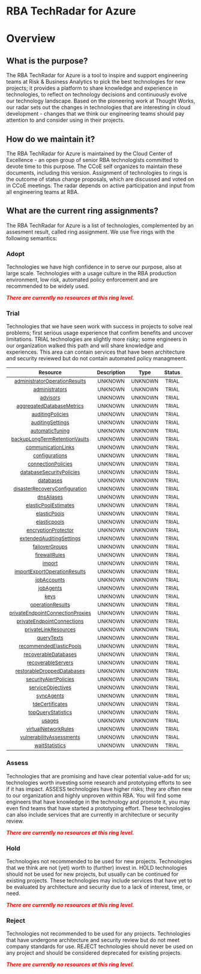 
RBA TechRadar for Azure
=======================

# Overview

## What is the purpose?


The RBA TechRadar for Azure is a tool to inspire and support engineering teams at Risk & Business Analytics to pick the best technologies for new projects; it provides a platform to share knowledge and experience in technologies, to reflect on technology decisions and continuously evolve our technology landscape.  Based on the pioneering work at Thought Works, our radar sets out the changes in technologies that are interesting in cloud development - changes that we think our engineering teams should pay attention to and consider using in their projects.
## How do we maintain it?


The RBA TechRadar for Azure is maintained by the Cloud Center of Excellence - an open group of senior RBA technologists committed to devote time to this purpose.  The CCoE self organizes to maintain these documents, including this version.  Assignment of technologies to rings is the outcome of status change proposals, which are discussed and voted on in CCoE meetings.  The radar depends on active participation and input from all engineering teams at RBA.
## What are the current ring assignments?


The RBA TechRadar for Azure is a list of technologies, complemented by an assesment result, called ring assignment.  We use five rings with the following semantics:
### Adopt


Technologies we have high confidence in to serve our purpose, also at large scale.  Technologies with a usage culture in the RBA production environment, low risk, automated policy enforcement and are recommended to be widely used.  
  
***<font color="red"> There are currently no resources at this ring level. </font>***
### Trial


Technologies that we have seen work with success in projects to solve real problems;  first serious usage experience that confirm benefits and uncover limitations.  TRIAL technologies are slightly more risky; some engineers in our organization walked this path and will share knowledge and experiences.  This area can contain services that have been architecture and security reviewed but do not contain automated policy managmeent.  

|<sub>Resource</sub>|<sub>Description</sub>|<sub>Type</sub>|<sub>Status</sub>|
| :---: | :---: | :---: | :---: |
|<sub>[administratorOperationResults](https://github.com/openrba/python-azure-techradar/tree/master/Microsoft.Compute/servers/administratorOperationResults)</sub>|<sub>UNKNOWN</sub>|<sub>UNKNOWN</sub>|<sub>TRIAL</sub>|
|<sub>[administrators](https://github.com/openrba/python-azure-techradar/tree/master/Microsoft.Compute/servers/administrators)</sub>|<sub>UNKNOWN</sub>|<sub>UNKNOWN</sub>|<sub>TRIAL</sub>|
|<sub>[advisors](https://github.com/openrba/python-azure-techradar/tree/master/Microsoft.Compute/servers/advisors)</sub>|<sub>UNKNOWN</sub>|<sub>UNKNOWN</sub>|<sub>TRIAL</sub>|
|<sub>[aggregatedDatabaseMetrics](https://github.com/openrba/python-azure-techradar/tree/master/Microsoft.Compute/servers/aggregatedDatabaseMetrics)</sub>|<sub>UNKNOWN</sub>|<sub>UNKNOWN</sub>|<sub>TRIAL</sub>|
|<sub>[auditingPolicies](https://github.com/openrba/python-azure-techradar/tree/master/Microsoft.Compute/servers/auditingPolicies)</sub>|<sub>UNKNOWN</sub>|<sub>UNKNOWN</sub>|<sub>TRIAL</sub>|
|<sub>[auditingSettings](https://github.com/openrba/python-azure-techradar/tree/master/Microsoft.Compute/servers/auditingSettings)</sub>|<sub>UNKNOWN</sub>|<sub>UNKNOWN</sub>|<sub>TRIAL</sub>|
|<sub>[automaticTuning](https://github.com/openrba/python-azure-techradar/tree/master/Microsoft.Compute/servers/automaticTuning)</sub>|<sub>UNKNOWN</sub>|<sub>UNKNOWN</sub>|<sub>TRIAL</sub>|
|<sub>[backupLongTermRetentionVaults](https://github.com/openrba/python-azure-techradar/tree/master/Microsoft.Compute/servers/backupLongTermRetentionVaults)</sub>|<sub>UNKNOWN</sub>|<sub>UNKNOWN</sub>|<sub>TRIAL</sub>|
|<sub>[communicationLinks](https://github.com/openrba/python-azure-techradar/tree/master/Microsoft.Compute/servers/communicationLinks)</sub>|<sub>UNKNOWN</sub>|<sub>UNKNOWN</sub>|<sub>TRIAL</sub>|
|<sub>[configurations](https://github.com/openrba/python-azure-techradar/tree/master/Microsoft.Compute/servers/configurations)</sub>|<sub>UNKNOWN</sub>|<sub>UNKNOWN</sub>|<sub>TRIAL</sub>|
|<sub>[connectionPolicies](https://github.com/openrba/python-azure-techradar/tree/master/Microsoft.Compute/servers/connectionPolicies)</sub>|<sub>UNKNOWN</sub>|<sub>UNKNOWN</sub>|<sub>TRIAL</sub>|
|<sub>[databaseSecurityPolicies](https://github.com/openrba/python-azure-techradar/tree/master/Microsoft.Compute/servers/databaseSecurityPolicies)</sub>|<sub>UNKNOWN</sub>|<sub>UNKNOWN</sub>|<sub>TRIAL</sub>|
|<sub>[databases](https://github.com/openrba/python-azure-techradar/tree/master/Microsoft.Compute/servers/databases)</sub>|<sub>UNKNOWN</sub>|<sub>UNKNOWN</sub>|<sub>TRIAL</sub>|
|<sub>[disasterRecoveryConfiguration](https://github.com/openrba/python-azure-techradar/tree/master/Microsoft.Compute/servers/disasterRecoveryConfiguration)</sub>|<sub>UNKNOWN</sub>|<sub>UNKNOWN</sub>|<sub>TRIAL</sub>|
|<sub>[dnsAliases](https://github.com/openrba/python-azure-techradar/tree/master/Microsoft.Compute/servers/dnsAliases)</sub>|<sub>UNKNOWN</sub>|<sub>UNKNOWN</sub>|<sub>TRIAL</sub>|
|<sub>[elasticPoolEstimates](https://github.com/openrba/python-azure-techradar/tree/master/Microsoft.Compute/servers/elasticPoolEstimates)</sub>|<sub>UNKNOWN</sub>|<sub>UNKNOWN</sub>|<sub>TRIAL</sub>|
|<sub>[elasticPools](https://github.com/openrba/python-azure-techradar/tree/master/Microsoft.Compute/servers/elasticPools)</sub>|<sub>UNKNOWN</sub>|<sub>UNKNOWN</sub>|<sub>TRIAL</sub>|
|<sub>[elasticpools](https://github.com/openrba/python-azure-techradar/tree/master/Microsoft.Compute/servers/elasticpools)</sub>|<sub>UNKNOWN</sub>|<sub>UNKNOWN</sub>|<sub>TRIAL</sub>|
|<sub>[encryptionProtector](https://github.com/openrba/python-azure-techradar/tree/master/Microsoft.Compute/servers/encryptionProtector)</sub>|<sub>UNKNOWN</sub>|<sub>UNKNOWN</sub>|<sub>TRIAL</sub>|
|<sub>[extendedAuditingSettings](https://github.com/openrba/python-azure-techradar/tree/master/Microsoft.Compute/servers/extendedAuditingSettings)</sub>|<sub>UNKNOWN</sub>|<sub>UNKNOWN</sub>|<sub>TRIAL</sub>|
|<sub>[failoverGroups](https://github.com/openrba/python-azure-techradar/tree/master/Microsoft.Compute/servers/failoverGroups)</sub>|<sub>UNKNOWN</sub>|<sub>UNKNOWN</sub>|<sub>TRIAL</sub>|
|<sub>[firewallRules](https://github.com/openrba/python-azure-techradar/tree/master/Microsoft.Compute/servers/firewallRules)</sub>|<sub>UNKNOWN</sub>|<sub>UNKNOWN</sub>|<sub>TRIAL</sub>|
|<sub>[import](https://github.com/openrba/python-azure-techradar/tree/master/Microsoft.Compute/servers/import)</sub>|<sub>UNKNOWN</sub>|<sub>UNKNOWN</sub>|<sub>TRIAL</sub>|
|<sub>[importExportOperationResults](https://github.com/openrba/python-azure-techradar/tree/master/Microsoft.Compute/servers/importExportOperationResults)</sub>|<sub>UNKNOWN</sub>|<sub>UNKNOWN</sub>|<sub>TRIAL</sub>|
|<sub>[jobAccounts](https://github.com/openrba/python-azure-techradar/tree/master/Microsoft.Compute/servers/jobAccounts)</sub>|<sub>UNKNOWN</sub>|<sub>UNKNOWN</sub>|<sub>TRIAL</sub>|
|<sub>[jobAgents](https://github.com/openrba/python-azure-techradar/tree/master/Microsoft.Compute/servers/jobAgents)</sub>|<sub>UNKNOWN</sub>|<sub>UNKNOWN</sub>|<sub>TRIAL</sub>|
|<sub>[keys](https://github.com/openrba/python-azure-techradar/tree/master/Microsoft.Compute/servers/keys)</sub>|<sub>UNKNOWN</sub>|<sub>UNKNOWN</sub>|<sub>TRIAL</sub>|
|<sub>[operationResults](https://github.com/openrba/python-azure-techradar/tree/master/Microsoft.Compute/servers/operationResults)</sub>|<sub>UNKNOWN</sub>|<sub>UNKNOWN</sub>|<sub>TRIAL</sub>|
|<sub>[privateEndpointConnectionProxies](https://github.com/openrba/python-azure-techradar/tree/master/Microsoft.Compute/servers/privateEndpointConnectionProxies)</sub>|<sub>UNKNOWN</sub>|<sub>UNKNOWN</sub>|<sub>TRIAL</sub>|
|<sub>[privateEndpointConnections](https://github.com/openrba/python-azure-techradar/tree/master/Microsoft.Compute/servers/privateEndpointConnections)</sub>|<sub>UNKNOWN</sub>|<sub>UNKNOWN</sub>|<sub>TRIAL</sub>|
|<sub>[privateLinkResources](https://github.com/openrba/python-azure-techradar/tree/master/Microsoft.Compute/servers/privateLinkResources)</sub>|<sub>UNKNOWN</sub>|<sub>UNKNOWN</sub>|<sub>TRIAL</sub>|
|<sub>[queryTexts](https://github.com/openrba/python-azure-techradar/tree/master/Microsoft.Compute/servers/queryTexts)</sub>|<sub>UNKNOWN</sub>|<sub>UNKNOWN</sub>|<sub>TRIAL</sub>|
|<sub>[recommendedElasticPools](https://github.com/openrba/python-azure-techradar/tree/master/Microsoft.Compute/servers/recommendedElasticPools)</sub>|<sub>UNKNOWN</sub>|<sub>UNKNOWN</sub>|<sub>TRIAL</sub>|
|<sub>[recoverableDatabases](https://github.com/openrba/python-azure-techradar/tree/master/Microsoft.Compute/servers/recoverableDatabases)</sub>|<sub>UNKNOWN</sub>|<sub>UNKNOWN</sub>|<sub>TRIAL</sub>|
|<sub>[recoverableServers](https://github.com/openrba/python-azure-techradar/tree/master/Microsoft.Compute/servers/recoverableServers)</sub>|<sub>UNKNOWN</sub>|<sub>UNKNOWN</sub>|<sub>TRIAL</sub>|
|<sub>[restorableDroppedDatabases](https://github.com/openrba/python-azure-techradar/tree/master/Microsoft.Compute/servers/restorableDroppedDatabases)</sub>|<sub>UNKNOWN</sub>|<sub>UNKNOWN</sub>|<sub>TRIAL</sub>|
|<sub>[securityAlertPolicies](https://github.com/openrba/python-azure-techradar/tree/master/Microsoft.Compute/servers/securityAlertPolicies)</sub>|<sub>UNKNOWN</sub>|<sub>UNKNOWN</sub>|<sub>TRIAL</sub>|
|<sub>[serviceObjectives](https://github.com/openrba/python-azure-techradar/tree/master/Microsoft.Compute/servers/serviceObjectives)</sub>|<sub>UNKNOWN</sub>|<sub>UNKNOWN</sub>|<sub>TRIAL</sub>|
|<sub>[syncAgents](https://github.com/openrba/python-azure-techradar/tree/master/Microsoft.Compute/servers/syncAgents)</sub>|<sub>UNKNOWN</sub>|<sub>UNKNOWN</sub>|<sub>TRIAL</sub>|
|<sub>[tdeCertificates](https://github.com/openrba/python-azure-techradar/tree/master/Microsoft.Compute/servers/tdeCertificates)</sub>|<sub>UNKNOWN</sub>|<sub>UNKNOWN</sub>|<sub>TRIAL</sub>|
|<sub>[topQueryStatistics](https://github.com/openrba/python-azure-techradar/tree/master/Microsoft.Compute/servers/topQueryStatistics)</sub>|<sub>UNKNOWN</sub>|<sub>UNKNOWN</sub>|<sub>TRIAL</sub>|
|<sub>[usages](https://github.com/openrba/python-azure-techradar/tree/master/Microsoft.Compute/servers/usages)</sub>|<sub>UNKNOWN</sub>|<sub>UNKNOWN</sub>|<sub>TRIAL</sub>|
|<sub>[virtualNetworkRules](https://github.com/openrba/python-azure-techradar/tree/master/Microsoft.Compute/servers/virtualNetworkRules)</sub>|<sub>UNKNOWN</sub>|<sub>UNKNOWN</sub>|<sub>TRIAL</sub>|
|<sub>[vulnerabilityAssessments](https://github.com/openrba/python-azure-techradar/tree/master/Microsoft.Compute/servers/vulnerabilityAssessments)</sub>|<sub>UNKNOWN</sub>|<sub>UNKNOWN</sub>|<sub>TRIAL</sub>|
|<sub>[waitStatistics](https://github.com/openrba/python-azure-techradar/tree/master/Microsoft.Compute/servers/waitStatistics)</sub>|<sub>UNKNOWN</sub>|<sub>UNKNOWN</sub>|<sub>TRIAL</sub>|

### Assess


Technologies that are promising and have clear potential value-add for us; technologies worth investing some research and prototyping efforts to see if it has impact.  ASSESS technologies have higher risks;  they are often new to our organization and highly unproven within RBA.  You will find some engineers that have knowledge in the technology and promote it, you may even find teams that have started a prototyping effort.  These technologies can also include services that are currently in architecture or security review.  
  
***<font color="red"> There are currently no resources at this ring level. </font>***
### Hold


Technologies not recommended to be used for new projects. Technologies that we think are not (yet) worth to (further) invest in.  HOLD technologies should not be used for new projects, but usually can be continued for existing projects.  These technologies may include services that have yet to be evaluated by architecture and security due to a lack of interest, time, or need.  
  
***<font color="red"> There are currently no resources at this ring level. </font>***
### Reject


Technologies not recommended to be used for any projects. Technologies that have undergone architecture and security review but do not meet company standards for use.  REJECT technologies should never be used on any project and should be considered deprecated for existing projects.  
  
***<font color="red"> There are currently no resources at this ring level. </font>***